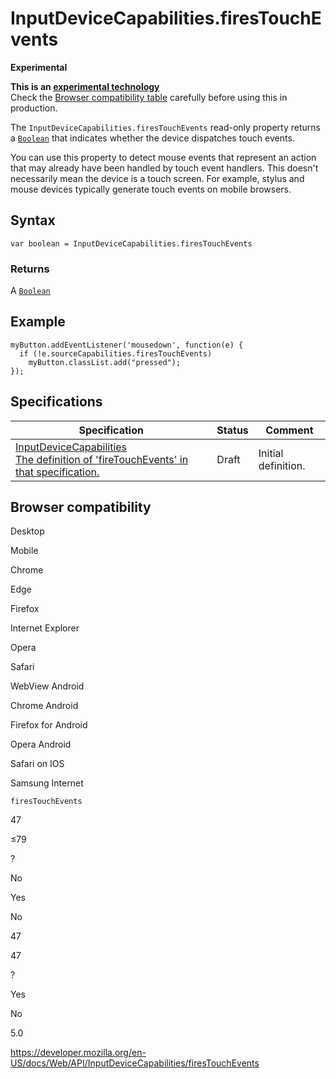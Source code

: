 InputDeviceCapabilities.firesTouchEvents
========================================

**Experimental**

**This is an [experimental technology](https://developer.mozilla.org/en-US/docs/MDN/Guidelines/Conventions_definitions#experimental)**  
Check the [Browser compatibility table](#browser_compatibility) carefully before using this in production.

The `InputDeviceCapabilities.firesTouchEvents` read-only property returns a [`Boolean`](https://developer.mozilla.org/en-US/docs/Web/JavaScript/Reference/Global_Objects/Boolean) that indicates whether the device dispatches touch events.

You can use this property to detect mouse events that represent an action that may already have been handled by touch event handlers. This doesn't necessarily mean the device is a touch screen. For example, stylus and mouse devices typically generate touch events on mobile browsers.

Syntax
------

    var boolean = InputDeviceCapabilities.firesTouchEvents

### Returns

A [`Boolean`](https://developer.mozilla.org/en-US/docs/Web/JavaScript/Reference/Global_Objects/Boolean)

Example
-------

    myButton.addEventListener('mousedown', function(e) {
      if (!e.sourceCapabilities.firesTouchEvents)
        myButton.classList.add("pressed");
    });

Specifications
--------------

<table><thead><tr class="header"><th>Specification</th><th>Status</th><th>Comment</th></tr></thead><tbody><tr class="odd"><td><a href="https://wicg.github.io/InputDeviceCapabilities/#dom-inputdevicecapabilities-firestouchevents">InputDeviceCapabilities<br />
<span class="small">The definition of 'fireTouchEvents' in that specification.</span></a></td><td><span class="spec-draft">Draft</span></td><td>Initial definition.</td></tr></tbody></table>

Browser compatibility
---------------------

Desktop

Mobile

Chrome

Edge

Firefox

Internet Explorer

Opera

Safari

WebView Android

Chrome Android

Firefox for Android

Opera Android

Safari on IOS

Samsung Internet

`firesTouchEvents`

47

≤79

?

No

Yes

No

47

47

?

Yes

No

5.0

<a href="https://developer.mozilla.org/en-US/docs/Web/API/InputDeviceCapabilities/firesTouchEvents" class="_attribution-link">https://developer.mozilla.org/en-US/docs/Web/API/InputDeviceCapabilities/firesTouchEvents</a>
